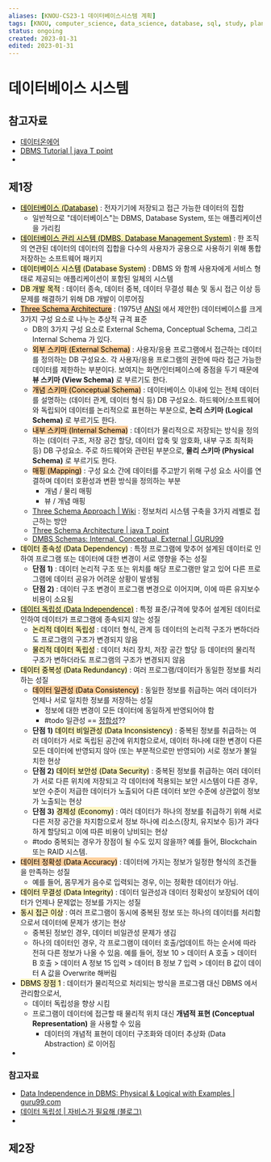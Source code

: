 ```yaml
---
aliases: [KNOU-CS23-1 데이터베이스시스템 계획]
tags: [KNOU, computer_science, data_science, database, sql, study, plan]
status: ongoing
created: 2023-01-31
edited: 2023-01-31
---
```


# 데이터베이스 시스템

## 참고자료
- [데이터온에어](https://dataonair.or.kr/)
- [DBMS Tutorial | java T point](https://www.javatpoint.com/dbms-tutorial)
- 

## 제1장
- [<mark style="background: #FFF3A3A6;">데이터베이스 (Database)</mark>](https://en.wikipedia.org/wiki/Database) : 전자기기에 저장되고 접근 가능한 데이터의 집합
	- 일반적으로 "데이터베이스"는 DBMS, Database System, 또는 애플리케이션을 가리킴
- [<mark style="background: #FFF3A3A6;">데이터베이스 관리 시스템 (DMBS, Database Management System)</mark>](https://en.wikipedia.org/wiki/Database#Database_management_system) : 한 조직의 연관된 데이터의 데이터의 집합을 다수의 사용자가 공용으로 사용하기 위해 통합 저장하는 소프트웨어 패키지
- <mark style="background: #FFF3A3A6;">데이터베이스 시스템 (Database System)</mark> : DBMS 와 함께 사용자에게 서비스 형태로 제공되는 애플리케이션이 포함된 일체의 시스템
- <mark style="background: #FFF3A3A6;">DB 개발 목적</mark> : 데이터 종속, 데이터 중복, 데이터 무결성 훼손 및 동시 접근 이상 등 문제를 해결하기 위해 DB 개발이 이루어짐
- [<mark style="background: #FFB86CA6;">Three Schema Architecture</mark>](https://en.wikipedia.org/wiki/ANSI-SPARC_Architecture) : (1975년 [ANSI](https://en.wikipedia.org/wiki/American_National_Standards_Institute) 에서 제안한) 데이터베이스를 크게 3가지 구성 요소로 나누는 추상적 규격 표준
	- DB의 3가지 구성 요소로 External Schema, Conceptual Schema, 그리고 Internal Schema 가 있다.
	- <mark style="background: #FFB86CA6;">외부 스키마 (External Schema)</mark> : 사용자/응용 프로그램에서 접근하는 데이터를 정의하는 DB 구성요소. 각 사용자/응용 프로그램의 권한에 따라 접근 가능한 데이터를 제한하는 부분이다. 보여지는 화면/인터페이스에 중점을 두기 때문에 **뷰 스키마 (View Schema)** 로 부르기도 한다.
	- <mark style="background: #FFB86CA6;">개념 스키마 (Conceptual Schema)</mark> : 데이터베이스 이내에 있는 전체 데이터를 설명하는 (데이터 관계, 데이터 형식 등) DB 구성요소. 하드웨어/소프트웨어와 독립되어 데이터를 논리적으로 표현하는 부분으로, **논리 스키마 (Logical Schema)** 로 부르기도 한다.
	- <mark style="background: #FFB86CA6;">내부 스키마 (Internal Schema)</mark> : 데이터가 물리적으로 저장되는 방식을 정의하는 (데이터 구조, 저장 공간 할당, 데이터 압축 및 암호화, 내부 구조 최적화 등) DB 구성요소. 주로 하드웨어와 관련된 부분으로, **물리 스키마 (Physical Schema)** 로 부르기도 한다.
	- <mark style="background: #FFB86CA6;">매핑 (Mapping)</mark> : 구성 요소 간에 데이터를 주고받기 위해 구성 요소 사이를 연결하며 데이터 호환성과 변환 방식을 정의하는 부분
		- 개념 / 물리 매핑
		- 뷰 / 개념 매핑
	- [Three Schema Approach | Wiki](https://en.wikipedia.org/wiki/Three-schema_approach) : 정보처리 시스템 구축을 3가지 레벨로 접근하는 방안
	- [Three Schema Architecture | java T point](https://www.javatpoint.com/dbms-three-schema-architecture)
	- [DMBS Schemas: Internal, Conceptual, External | GURU99](https://www.guru99.com/dbms-schemas.html)
- <mark style="background: #FFF3A3A6;">데이터 종속성 (Data Dependency)</mark> : 특정 프로그램에 맞추어 설계된 데이터로 인하여 프로그램 또는 데이터에 대한 변경이 서로 영향을 주는 성질
	- **단점 1)** : 데이터 논리적 구조 또는 위치를 해당 프로그램만 알고 있어 다른 프로그램에 데이터 공유가 어려운 상황이 발생됨
	- **단점 2)** : 데이터 구조 변경이 프로그램 변경으로 이어지며, 이에 따른 유지보수 비용이 소요됨
- [<mark style="background: #FFF3A3A6;">데이터 독립성 (Data Independence)</mark>](https://en.wikipedia.org/wiki/Data_independence) : 특정 표준/규격에 맞추어 설계된 데이터로 인하여 데이터가 프로그램에 종속되지 않는 성질
	- <mark style="background: #FFF3A3A6;">논리적 데이터 독립성</mark> : 데이터 형식, 관계 등 데이터의 논리적 구조가 변하더라도 프로그램의 구조가 변경되지 않음
	- <mark style="background: #FFF3A3A6;">물리적 데이터 독립성</mark> : 데이터 처리 장치, 저장 공간 할당 등 데이터의 물리적 구조가 변하더라도 프로그램의 구조가 변경되지 않음
- <mark style="background: #FFF3A3A6;">데이터 중복성 (Data Redundancy)</mark> : 여러 프로그램/데이터가 동일한 정보를 처리하는 성질
	- <mark style="background: #FFB86CA6;">데이터 일관성 (Data Consistency)</mark> : 동일한 정보를 취급하는 여러 데이터가 언제나 서로 일치한 정보를 저장하는 성질
		- 정보에 대한 변경이 모든 데이터에 동일하게 반영되어야 함
		- #todo 일관성 == [정합성](https://blog.naver.com/PostView.naver?blogId=remocon33&logNo=222479119313&parentCategoryNo=53)??
	- **단점 1)** <mark style="background: #FFF3A3A6;">데이터 비일관성 (Data Inconsistency)</mark> : 중복된 정보를 취급하는 여러 데이터가 서로 독립된 공간에 위치함으로서, 데이터 하나에 대한 변경이 다른 모든 데이터에 반영되지 않아 (또는 부분적으로만 반영되어) 서로 정보가 불일치한 현상
	- **단점 2)** <mark style="background: #FFF3A3A6;">데이터 보안성 (Data Security)</mark> : 중복된 정보를 취급하는 여러 데이터가 서로 다른 위치에 저장되고 각 데이터에 적용되는 보안 시스템이 다른 경우, 보안 수준이 저급한 데이터가 노출되어 다른 데이터 보안 수준에 상관없이 정보가 노출되는 현상
	- **단점 3)** <mark style="background: #FFF3A3A6;">경제성 (Economy)</mark> : 여러 데이터가 하나의 정보를 취급하기 위해 서로 다른 저장 공간을 차지함으로서 정보 하나에 리소스(장치, 유지보수 등)가 과다하게 할당되고 이에 따른 비용이 낭비되는 현상
	- #todo 중복되는 경우가 장점이 될 수도 있지 않을까? 예를 들어, Blockchain 또는 RAID 시스템.
- <mark style="background: #FFB86CA6;">데이터 정확성 (Data Accuracy)</mark> : 데이터에 가지는 정보가 일정한 형식의 조건들을 만족하는 성질
	- 예를 들어, 몸무게가 음수로 입력되는 경우, 이는 정확한 데이터가 아님.
- <mark style="background: #FFF3A3A6;">데이터 무결성 (Data Integrity)</mark> : 데이터 일관성과 데이터 정확성이 보장되어 데이터가 언제나 문제없는 정보를 가지는 성질
- <mark style="background: #FFF3A3A6;">동시 접근 이상</mark> : 여러 프로그램이 동시에 중복된 정보 또는 하나의 데이터를 처리함으로서 데이터에 문제가 생기는 현상
	- 중복된 정보인 경우, 데이터 비일관성 문제가 생김
	- 하나의 데이터인 경우, 각 프로그램이 데이터 호출/업데이트 하는 순서에 따라 전혀 다른 정보가 나올 수 있음. 예를 들어, 정보 10 > 데이터 A 호출 > 데이터 B 호출 > 데이터 A 정보 15 입력 > 데이터 B 정보 7 입력 > 데이터 B 값이 데이터 A 값을 Overwrite 해버림
- <mark style="background: #FFF3A3A6;">DBMS 장점 1</mark> : 데이터가 물리적으로 처리되는 방식을 프로그램 대신 DBMS 에서 관리함으로서,
	- 데이터 독립성을 향상 시킴
	- 프로그램이 데이터에 접근할 때 물리적 위치 대신 **개념적 표현 (Conceptual Representation)** 을 사용할 수 있음
		- 데이터의 개념적 표현이 데이터 구조화와 데이터 추상화 (Data Abstraction) 로 이어짐
- 

### 참고자료
- [Data Independence in DBMS: Physical & Logical with Examples | guru99.com](https://www.guru99.com/dbms-data-independence.html)
- [데이터 독립성 | 자비스가 필요해 (블로그)](https://needjarvis.tistory.com/287)
- 

## 제2장